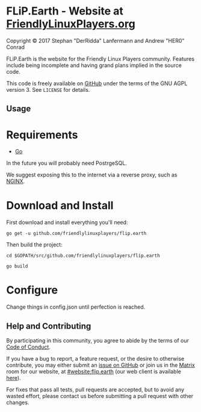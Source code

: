# FLiP.Earth - Website at [FriendlyLinuxPlayers.org](https://FriendlyLinuxPlayers.org)

Copyright © 2017 Stephan "DerRidda" Lanfermann and Andrew "HER0" Conrad

FLiP.Earth is the website for the Friendly Linux Players community. Features
include being incomplete and having grand plans implied in the source code.

This code is freely available on
[GitHub](https://github.com/FriendlyLinuxPlayers/flip.earth) under the terms of
the GNU AGPL version 3. See `LICENSE` for details.

## Usage

# Requirements

* [Go](https://golang.org)

In the future you will probably need PostrgeSQL.

We suggest exposing this to the internet via a reverse proxy, such as
[NGINX](https://www.nginx.com).

# Download and Install

First download and install everything you'll need:

`go get -u github.com/friendlylinuxplayers/flip.earth`

Then build the project:

`cd $GOPATH/src/github.com/friendlylinuxplayers/flip.earth`

`go build`

# Configure

Change things in config.json until perfection is reached.

## Help and Contributing

By participating in this community, you agree to abide by the terms of our
[Code of Conduct](https://FriendlyLinuxPlayers.org/conduct).

If you have a bug to report, a feature request, or the desire to otherwise
contribute, you may either submit an
[issue on GitHub](https://github.com/FriendlyLinuxPlayers/flip.earth/issues) or
join us in the [Matrix](https://matrix.org) room for our website, at
[#website:flip.earth](https://matrix.to/#/#website:flip.earth) (our web client
is available [here](https://riot.flip.earth/#/room/#website:flip.earth)).

For fixes that pass all tests, pull requests are accepted, but to avoid any
wasted effort, please contact us before submitting a pull request with other
changes.
